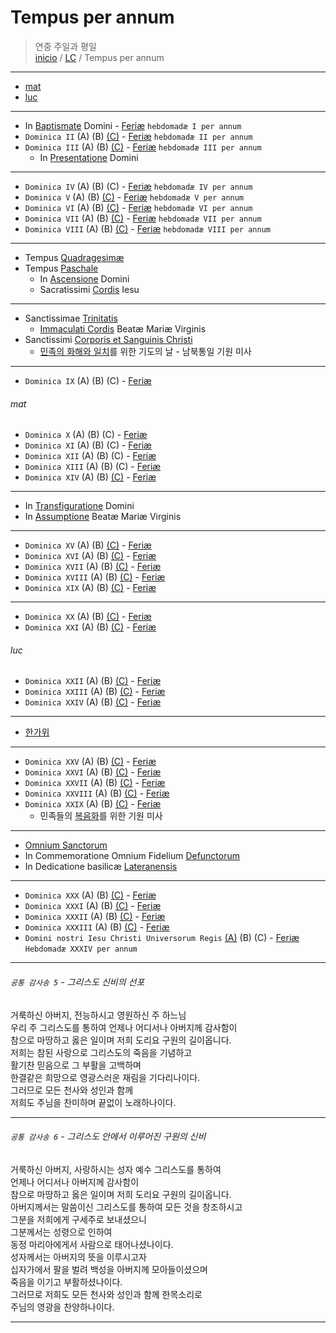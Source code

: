 # Tempus per annum

> 연중 주일과 평일  
> [inicio](../README.md) / [LC](../LC.md) / Tempus per annum  

----

- [mat](#mat)
- [luc](#luc)  

----

- In [Baptismate](./nativitatis/baptismate.md) Domini  - [Feriæ](./annum/h01.md#feriae)  `hebdomadæ I per annum`    
- `Dominica II`  (A) (B) [(C)](./annum/h02.md#c) - [Feriæ](./annum/h02.md#feriae)  `hebdomadæ II per annum`   
- `Dominica III` (A) (B) [(C)](./annum/h03.md#c) - [Feriæ](./annum/h03.md#feriae) `hebdomadæ III per annum`   
	- In [Presentatione](./domini/presentatione.md) Domini  

----

- `Dominica IV`  (A) (B) (C) - [Feriæ](./annum/h04.md#feriae) `hebdomadæ IV per annum`   
- `Dominica V` (A) (B) [(C)](./annum/h05.md#c) - [Feriæ](./annum/h05.md#feriae) `hebdomadæ V per annum`   
- `Dominica VI` (A) (B) [(C)](./annum/h06.md#c) - [Feriæ](./annum/h06.md#feriae) `hebdomadæ VI per annum`   
- `Dominica VII` (A) (B) [(C)](./annum/h07.md#c) - [Feriæ](./annum/h07.md#feriae) `hebdomadæ VII per annum`   
- `Dominica VIII` (A) (B) [(C)](./annum/h08.md#c) - [Feriæ](./annum/h08.md#feriae) `hebdomadæ VIII per annum`   

----

- Tempus [Quadragesimæ](./LQ.md)  
- Tempus [Paschale](./LP.md)  
	- In [Ascensione](./paschale/ascension.md)  Domini
	- Sacratissimi [Cordis](./domini/coeur.md) Iesu  

---- 

- Sanctissimae [Trinitatis](./domini/trinidad.md)  
	- [Immaculati Cordis](./mariae/imm-cor.md) Beatæ Mariæ Virginis
- Sanctissimi [Corporis et Sanguinis Christi](./domini/corpus-christi.md)  
	- [민족의 화해와 일치](./annum/0625.md)를 위한 기도의 날 - 남북통일 기원 미사

----

- `Dominica IX` (A) (B) (C) - [Feriæ](./annum/h09.md#feriae)

###### mat

- `Dominica X` (A) (B) (C) - [Feriæ](./annum/h10.md#feriae)
- `Dominica XI` (A) (B) (C) - [Feriæ](./annum/h11.md#feriae)
- `Dominica XII` (A) (B) (C) - [Feriæ](./annum/h12.md#feriae)
- `Dominica XIII` (A) (B) (C) - [Feriæ](./annum/h13.md#feriae)
- `Dominica XIV` (A) (B) [(C)](./annum/h14.md#c) - [Feriæ](./annum/h14.md#feriae)

----

- In [Transfiguratione](./domini/transfiguration.md) Domini
- In [Assumptione](./mariae/assumption.md) Beatæ Mariæ Virginis  

----

- `Dominica XV` (A) (B) [(C)](./annum/h15.md#c) - [Feriæ](./annum/h15.md#feriae)
- `Dominica XVI` (A) (B) [(C)](./annum/h16.md#c) - [Feriæ](./annum/h16.md#feriae)
- `Dominica XVII` (A) (B) [(C)](./annum/h17.md#c) - [Feriæ](./annum/h17.md#feriae)
- `Dominica XVIII` (A) (B) [(C)](./annum/h18.md#c) - [Feriæ](./annum/h18.md#feriae)
- `Dominica XIX` (A) (B) [(C)](./annum/h19.md#c) - [Feriæ](./annum/h19.md#feriae)

----

- `Dominica XX` (A) (B) [(C)](./annum/h20.md#c) - [Feriæ](./annum/h20.md#feriae)
- `Dominica XXI` (A) (B) [(C)](./annum/h21.md#c) - [Feriæ](./annum/h21.md#feriae)

###### luc

- `Dominica XXII` (A) (B) [(C)](./annum/h22.md#c) - [Feriæ](./annum/h22.md#feriae)
- `Dominica XXIII` (A) (B) [(C)](./annum/h23.md#c) - [Feriæ](./annum/h23.md#feriae)
- `Dominica XXIV` (A) (B) [(C)](./annum/h24.md#c) - [Feriæ](./annum/h24.md#feriae)

----

- [한가위](./annum/0815k.md) 

----

- `Dominica XXV` (A) (B) [(C)](./annum/h25.md#c) - [Feriæ](./annum/h25.md#feriae)
- `Dominica XXVI` (A) (B) [(C)](./annum/h26.md#c) - [Feriæ](./annum/h26.md#feriae)
- `Dominica XXVII` (A) (B) [(C)](./annum/h27.md#c) - [Feriæ](./annum/h27.md#feriae)
- `Dominica XXVIII` (A) (B) [(C)](./annum/h28.md#c) - [Feriæ](./annum/h28.md#feriae)
- `Dominica XXIX` (A) (B) [(C)](./annum/h29.md#c) - [Feriæ](./annum/h29.md#feriae)
	- 민족들의 [복음화](./annum/evangelization.md)를 위한 기원 미사  

----

- [Omnium Sanctorum](./sanctorum/1101.md)
- In Commemoratione Omnium Fidelium [Defunctorum](./annum/1102.md)
- In Dedicatione basilicæ [Lateranensis](./annum/1109.md)

----

- `Dominica XXX` (A) (B) [(C)](./annum/h30.md#c) - [Feriæ](./annum/h30.md#feriae)
- `Dominica XXXI` (A) (B) [(C)](./annum/h31.md#c) - [Feriæ](./annum/h31.md#feriae)
- `Dominica XXXII` (A) (B) [(C)](./annum/h32.md#c) - [Feriæ](./annum/h32.md#feriae)
- `Dominica XXXIII` (A) (B) [(C)](./annum/h33.md#c) - [Feriæ](./annum/h33.md#feriae)
- `Domini nostri Iesu Christi Universorum Regis`  [(A)](./annum/h34.md#a) (B) (C) - [Feriæ](./annum/h34.md#feriae)  `Hebdomadæ XXXIV per annum`

----

###### `공통 감사송 5` - 그리스도 신비의 선포

거룩하신 아버지, 전능하시고 영원하신 주 하느님  
우리 주 그리스도를 통하여 언제나 어디서나 아버지께 감사함이  
참으로 마땅하고 옳은 일이며 저희 도리요 구원의 길이옵니다.   
저희는 참된 사랑으로 그리스도의 죽음을 기념하고  
활기찬 믿음으로 그 부활을 고백하며  
한결같은 희망으로 영광스러운 재림을 기다리나이다.  
그러므로 모든 천사와 성인과 함께  
저희도 주님을 찬미하며 끝없이 노래하나이다.

----

###### `공통 감사송 6` - 그리스도 안에서 이루어진 구원의 신비

거룩하신 아버지, 사랑하시는 성자 예수 그리스도를 통하여  
언제나 어디서나 아버지께 감사함이  
참으로 마땅하고 옳은 일이며 저희 도리요 구원의 길이옵니다.  
아버지께서는 말씀이신 그리스도를 통하여 모든 것을 창조하시고    
그분을 저희에게 구세주로 보내셨으니  
그분께서는 성령으로 인하여  
동정 마리아에게서 사람으로 태어나셨나이다.  
성자께서는 아버지의 뜻을 이루시고자  
십자가에서 팔을 벌려 백성을 아버지께 모아들이셨으며  
죽음을 이기고 부활하셨나이다.  
그러므로 저희도 모든 천사와 성인과 함께 한목소리로  
주님의 영광을 찬양하나이다.  

----
